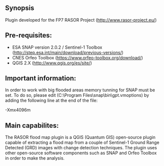 ## Synopsis

Plugin developed for the FP7 RASOR Project (http://www.rasor-project.eu/)

## Pre-requisites:

- ESA SNAP version 2.0.2 / Sentinel-1 Toolbox (http://step.esa.int/main/download/previous-versions/)
- CNES Orfeo Toolbox (https://www.orfeo-toolbox.org/download/)
- QGIS 2.X (http://www.qgis.org/es/site/)

## Important information:

In order to work with big flooded areas memory tunning for SNAP must be set. 
To do so, please edit (C:\Program Files\snap\bin\gpt.vmoptions) by adding the following line at the end of the file:

-Xmx4096m

## Main capabilites:

The RASOR flood map plugin is a QGIS (Quantum GIS) open-source plugin capable of extracting a flood map from a couple of Sentinel-1 Ground Range Detected (GRD) images with change detection techniques. The plugin uses other open-source software components such as SNAP and Orfeo Toolbox in order to make the analysis.
